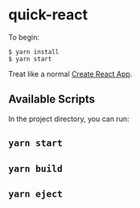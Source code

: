 # quick-react

To begin:

```
$ yarn install
$ yarn start
```

Treat like a normal [Create React App](https://github.com/facebook/create-react-app).

## Available Scripts

In the project directory, you can run:

## `yarn start`

## `yarn build`

## `yarn eject`
